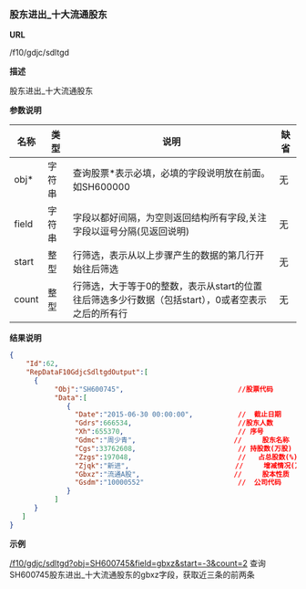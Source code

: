 
### 股东进出_十大流通股东

**URL**

/f10/gdjc/sdltgd

**描述**

股东进出_十大流通股东

**参数说明**

|名称|类型|说明|缺省|
| -------- | -------- | -------- | -------- |
|obj\*|字符串|查询股票\*表示必填，必填的字段说明放在前面。如SH600000|无|
|field|字符串|字段以都好间隔，为空则返回结构所有字段,关注字段以逗号分隔(见返回说明)|无|
|start|整型|行筛选，表示从以上步骤产生的数据的第几行开始往后筛选|无|
|count|整型|行筛选，大于等于0的整数，表示从start的位置往后筛选多少行数据（包括start），0或者空表示之后的所有行|无|


**结果说明**

```json
{
    "Id":62,
    "RepDataF10GdjcSdltgdOutput":[
      {
           "Obj":"SH600745",                            //股票代码
           "Data":[
              {
				"Date":"2015-06-30 00:00:00",           // 	截止日期
				"Gdrs":666534,                          //股东人数 
				"Xh":655370,                            // 序号
				"Gdmc":"周少青",                        //  	股东名称
				"Cgs":33762608,                         // 持股数(万股)
				"Zzgs":197048,                          // 	 占总股数(%) 
				"Zjqk":"新进",                          // 	 增减情况(万股)
				"Gbxz":"流通A股",                       // 	股本性质 
				"Gsdm":"10000552"                       // 	公司代码
			  }
           ]
      }
   ]
}

```

**示例**

[/f10/gdjc/sdltgd?obj=SH600745&field=gbxz&start=-3&count=2]($APIHOST$/f10/gdjc/sdltgd?obj=SH600745&field=gbxz&start=-3&count=2)
查询SH600745股东进出_十大流通股东的gbxz字段，获取近三条的前两条
